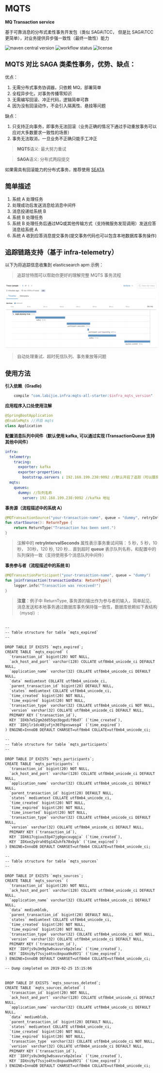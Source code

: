 # MQTS
**MQ Transaction service**

基于可靠消息的分布式柔性事务开发包（类似 SAGA\TCC， 但是比 SAGA\TCC 更简单），对业务提供异步强一致性（最终一致性）能力

![maven central version](https://img.shields.io/maven-central/v/com.labijie.infra/mqts-core?style=flat-square)
![workflow status](https://img.shields.io/github/workflow/status/hongque-pro/infra-mqts/Gradle%20Build%20And%20Release?label=CI%20publish&style=flat-square)
![license](https://img.shields.io/github/license/hongque-pro/infra-mqts?style=flat-square)

## MQTS 对比 **SAGA** 类柔性事务，优势、缺点：
优点：

1. 无需分布式事务协调器，只依赖 MQ，部署简单
1. 全程异步化，对事务传播零知识
1. 无需编写回滚、冲正代码，逻辑简单可靠
1. 因为没有回滚动作，不会引入隔离性、悬挂等问题


缺点：

1. 只支持正向事务，即事务无法回滚（业务正确的情况下通过手动重放事务可以应对大多数要求一致性的场景）
1. 事务无法取消，一旦业务不正确只能手工冲正

> **MQTS**语义: 最大努力重试

> **SAGA**语义: 分布式两段提交


如果需具有回滚能力的分布式事务，推荐使用 [SEATA](https://github.com/seata/seata)


## 简单描述
1. 系统 A 处理任务
1. 处理成功后发送消息给消息中间件
1. 消息投递给系统 B
1. 系统 B 处理任务
1. 系统 B 处理任务后通过MQ或其他传输方式（支持微服务发现调用）发送应答消息给系统 A
1. 系统 A 收到应答消息提交事务(提交事务代码也可以包含本地数据库事务操作)

## 追踪链路支持（基于 infra-telemetry）

以下为将追踪信息收集到 elasticsearch apm 示例：
> 追踪甘特图可以帮助你更好的理解完整 MQTS 事务流程

![alt text](https://github.com/endink/endink/blob/master/infra-tracing.PNG?raw=true)

> 自动处理重试、超时死信队列、事务重放等问题

## 使用方法

**引入依赖（Gradle)**

```groovy
    compile "com.labijie.infra:mqts-all-starter:$infra_mqts_version"
```
**应用程序入口处使用注解**
```kotlin
@SpringBootApplication
@EnableMqts //开启 mqts 
class Application
```

**配置消息队列中间件（默认使用 kafka, 可以通过实现 ITransactionQueue 支持其他中间件）**

```yaml
infra:
  telemetry:
    tracing:
      exporter: kafka
      exporter-properties:
        bootstrap.servers : 192.168.199.238:9092 //默认开启了追踪（可以展现多链路事务甘特图）
  mqts:
    queues:
      dummy: //队列名称
        server: 192.168.199.238:9092 //kafka 地址
```

**事务源（流程描述中的系统 A）**

```kotlin
@MQTransactionSource("your-transaction-name", queue = "dummy", retryIntervalSeconds = [5, 5, 10, 30, 120])
fun startSource(): ReturnType {
    return ReturnType("Transaction has been sent.")
}
```
> 注解中的 **retryIntervalSeconds** 属性表示事务重试间隔： 5 秒，5 秒，10秒， 30秒，120 秒, 120 秒... 直到超时
> **queue** 表示队列名称，和配置中的队列保持一致（支持使用多个消息队列中间件） 

**事务参与者（流程描述中的系统 B）**
```kotlin
@MQTransactionParticipant("your-transaction-name", queue = "dummy")
fun joinTransaction(transactionData: ReturnType){
    logger.info("Transaction was received!")
}
```

> **注意**：例子中 ReturnType, 事务源的输出作为参与者的输入，简单起见，消息发送和本地事务通过数据库事务保持强一致性，数据库依赖如下表结构（mysql）:

```text

--
-- Table structure for table `mqts_expired`
--

DROP TABLE IF EXISTS `mqts_expired`;
CREATE TABLE `mqts_expired` (
  `transaction_id` bigint(20) NOT NULL,
  `ack_host_and_port` varchar(128) COLLATE utf8mb4_unicode_ci DEFAULT NULL,
  `application_name` varchar(32) COLLATE utf8mb4_unicode_ci DEFAULT NULL,
  `data` mediumtext COLLATE utf8mb4_unicode_ci,
  `parent_transaction_id` bigint(20) DEFAULT NULL,
  `states` mediumtext COLLATE utf8mb4_unicode_ci,
  `time_created` bigint(20) NOT NULL,
  `time_expired` bigint(20) NOT NULL,
  `transaction_type` varchar(32) COLLATE utf8mb4_unicode_ci NOT NULL,
  `version` varchar(32) COLLATE utf8mb4_unicode_ci DEFAULT NULL,
  PRIMARY KEY (`transaction_id`),
  KEY `IDXb7e52gm2dd55qn3bgpdif9bd7` (`time_created`),
  KEY `IDXjlr1dc40jufjn307hpxswosg4` (`time_expired`)
) ENGINE=InnoDB DEFAULT CHARSET=utf8mb4 COLLATE=utf8mb4_unicode_ci;

--
-- Table structure for table `mqts_participants`
--

DROP TABLE IF EXISTS `mqts_participants`;
CREATE TABLE `mqts_participants` (
  `transaction_id` bigint(20) NOT NULL,
  `ack_host_and_port` varchar(128) COLLATE utf8mb4_unicode_ci DEFAULT NULL,
  `application_name` varchar(32) COLLATE utf8mb4_unicode_ci DEFAULT NULL,
  `parent_transaction_id` bigint(20) DEFAULT NULL,
  `states` mediumtext COLLATE utf8mb4_unicode_ci,
  `time_created` bigint(20) NOT NULL,
  `time_expired` bigint(20) NOT NULL,
  `time_inserted` bigint(20) NOT NULL,
  `transaction_type` varchar(32) COLLATE utf8mb4_unicode_ci DEFAULT NULL,
  `version` varchar(32) COLLATE utf8mb4_unicode_ci DEFAULT NULL,
  PRIMARY KEY (`transaction_id`),
  KEY `IDX617cgiuu33p47jg0gocxugqja` (`time_created`),
  KEY `IDXxe2ydrah05g142uhfk70xbyb` (`time_expired`)
) ENGINE=InnoDB DEFAULT CHARSET=utf8mb4 COLLATE=utf8mb4_unicode_ci;

--
-- Table structure for table `mqts_sources`
--

DROP TABLE IF EXISTS `mqts_sources`;
CREATE TABLE `mqts_sources` (
  `transaction_id` bigint(20) NOT NULL,
  `ack_host_and_port` varchar(128) COLLATE utf8mb4_unicode_ci DEFAULT NULL,
  `application_name` varchar(32) COLLATE utf8mb4_unicode_ci DEFAULT NULL,
  `data` mediumblob,
  `parent_transaction_id` bigint(20) DEFAULT NULL,
  `states` mediumtext COLLATE utf8mb4_unicode_ci,
  `time_created` bigint(20) NOT NULL,
  `time_expired` bigint(20) NOT NULL,
  `transaction_type` varchar(32) COLLATE utf8mb4_unicode_ci NOT NULL,
  `version` varchar(32) COLLATE utf8mb4_unicode_ci DEFAULT NULL,
  PRIMARY KEY (`transaction_id`),
  KEY `IDXfjs9u3m9g3w0savurx6p2elea` (`time_created`),
  KEY `IDXni9yf7ssjo4tnc8npua9kd971` (`time_expired`)
) ENGINE=InnoDB DEFAULT CHARSET=utf8mb4 COLLATE=utf8mb4_unicode_ci;

-- Dump completed on 2019-02-25 15:15:06


DROP TABLE IF EXISTS `mqts_sources_deleted`;
CREATE TABLE `mqts_sources_deleted` (
  `transaction_id` bigint(20) NOT NULL,
  `ack_host_and_port` varchar(128) COLLATE utf8mb4_unicode_ci DEFAULT NULL,
  `application_name` varchar(32) COLLATE utf8mb4_unicode_ci DEFAULT NULL,
  `data` mediumblob,
  `parent_transaction_id` bigint(20) DEFAULT NULL,
  `states` mediumtext COLLATE utf8mb4_unicode_ci,
  `time_created` bigint(20) NOT NULL,
  `time_expired` bigint(20) NOT NULL,
  `transaction_type` varchar(32) COLLATE utf8mb4_unicode_ci NOT NULL,
  `version` varchar(32) COLLATE utf8mb4_unicode_ci DEFAULT NULL,
  PRIMARY KEY (`transaction_id`),
  KEY `IDXfjs9u3m9g3w0savurx6p2elea` (`time_created`),
  KEY `IDXni9yf7ssjo4tnc8npua9kd971` (`time_expired`)
) ENGINE=InnoDB DEFAULT CHARSET=utf8mb4 COLLATE=utf8mb4_unicode_ci;

```

